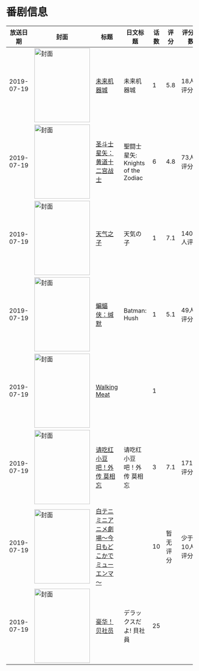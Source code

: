 # 番剧信息

|放送日期|封面|标题|日文标题|话数|评分|评分人数|
|---|---|---|---|---|---|---|
|2019-07-19|<img src="//lain.bgm.tv/pic/cover/c/31/37/169705_1M0km.jpg" alt="封面" style="width:150px;height:200px;object-fit:cover;">|[未来机器城](https://bangumi.tv/subject/169705)|未来机器城|1|5.8|18人评分|
|2019-07-19|<img src="//lain.bgm.tv/pic/cover/c/72/12/221295_WotAt.jpg" alt="封面" style="width:150px;height:200px;object-fit:cover;">|[圣斗士星矢：黄道十二宫战士](https://bangumi.tv/subject/221295)|聖闘士星矢: Knights of the Zodiac|6|4.8|73人评分|
|2019-07-19|<img src="//lain.bgm.tv/pic/cover/c/00/e8/269235_Dg6gZ.jpg" alt="封面" style="width:150px;height:200px;object-fit:cover;">|[天气之子](https://bangumi.tv/subject/269235)|天気の子|1|7.1|14024人评分|
|2019-07-19|<img src="//lain.bgm.tv/pic/cover/c/15/9e/270703_KqiD3.jpg" alt="封面" style="width:150px;height:200px;object-fit:cover;">|[蝙蝠侠：缄默](https://bangumi.tv/subject/270703)|Batman: Hush|1|5.1|49人评分|
|2019-07-19|<img src="//lain.bgm.tv/pic/cover/c/3a/8c/283250_IX727.jpg" alt="封面" style="width:150px;height:200px;object-fit:cover;">|[Walking Meat](https://bangumi.tv/subject/283250)||1|||
|2019-07-19|<img src="//lain.bgm.tv/pic/cover/c/42/de/291011_bQQEf.jpg" alt="封面" style="width:150px;height:200px;object-fit:cover;">|[请吃红小豆吧！外传 莫相忘](https://bangumi.tv/subject/291011)|请吃红小豆吧！外传 莫相忘|3|7.1|171人评分|
|2019-07-19|<img src="//lain.bgm.tv/pic/cover/c/9f/0b/304819_pzGGz.jpg" alt="封面" style="width:150px;height:200px;object-fit:cover;">|[白テニミニアニメ劇場～今日もどこかでミューエンマ～](https://bangumi.tv/subject/304819)||10|暂无评分|少于10人评分|
|2019-07-19|<img src="//lain.bgm.tv/pic/cover/c/33/14/367164_dj4VH.jpg" alt="封面" style="width:150px;height:200px;object-fit:cover;">|[豪华！贝社员](https://bangumi.tv/subject/367164)|デラックスだよ! 貝社員|25|||
